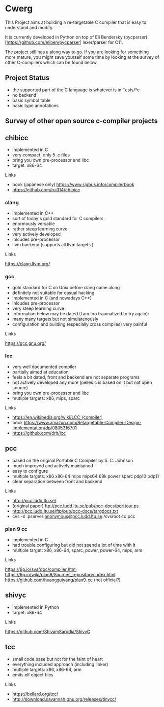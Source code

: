 # Cwerg

This Project aims at building a re-targetable C compiler that is easy
to understand and modify.

It is currently developed in Python on top of Eli Bendersky 
(pycparser)[https://github.com/eliben/pycparser] lexer/parser for C11.

The project still has a along way to go. If you are looking for something more
mature, you might save yourself some time by looking at the survey of other C-compilers which 
can be found below.

## Project Status

* the supported part of the C language is whatever is in Tests/*c
* no backend
* basic symbol table 
* basic type annotations 

## Survey of other open source c-compiler projects

## chibicc

* implemented in C
* very compact, only 5 .c files
* bring you own pre-processor and libc
* target: x86-64


Links

* book (japanese only) https://www.sigbus.info/compilerbook
* https://github.com/rui314/chibicc

### clang

* implemented in C++
* sort of today's gold standard for C compilers
* enormously versatile
* rather steep learning curve
* very actively developed
* inlcudes pre-processor 
* llvm backend (supports all llvm targets )

Links

https://clang.llvm.org/


### gcc

* gold standard for C on Unix before clang came along
* definitely not suitable for casual hacking
* implemented in C (and nowadays C++)
* inlcudes pre-processor 
* very steep learning curve
* Information below may be dated (I am too traumatized to try again):
* many many targets but not simulatenously 
* configuration and building (especially cross compiles) very painful 


Links

https://gcc.gnu.org/

### lcc

* very well documented compiler 
* partially aimed at education
* feels a bit dated, front and backend are not separate programs
* not actively developed any more (pelles c is based on it but not open source)
* bring you own pre-processor and libc
* mutliple targets: x86, mips, sparc

Links

* https://en.wikipedia.org/wiki/LCC_(compiler)
* book https://www.amazon.com/Retargetable-Compiler-Design-Implementation/dp/0805316701
* https://github.com/drh/lcc

## pcc

* based on the original Portable C Compiler by S. C. Johnson 
* much improved and actively maintained
* easy to configure
* multiple targets: x86 x86-64 mips mips64 68k power sparc pdp10 pdp11
* clear separation between front and backend 

Links

* http://pcc.ludd.ltu.se/
* (original paper) ftp://pcc.ludd.ltu.se/pub/pcc-docs/porttour.ps
* http://pcc.ludd.ltu.se/ftp/pub/pcc-docs/targdocs.txt
* cvs -d :pserver:anonymous@pcc.ludd.ltu.se:/cvsroot co pcc

### plan 9 cc

* implemented in C 
* had trouble configuring but did not spend a lot of time with it
* multiple target: x86, x86-64, sparc, power, power-64, mips, arm


Links

https://9p.io/sys/doc/compiler.html
https://9p.io/wiki/plan9/Sources_repository/index.html
https://github.com/huangguiyang/plan9-cc (not official?)

## shivyc

* implemented in Python
* target: x86-64

Links

https://github.com/ShivamSarodia/ShivyC

## tcc

* small code base  but not for the faint of heart
* everything included approach (including linker)
* mutliple targets: x86, x86-64, arm 
* emits elf object files

Links

* https://bellard.org/tcc/
* http://download.savannah.gnu.org/releases/tinycc/







